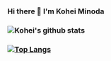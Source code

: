 ### Hi there 👋 I'm Kohei Minoda
### ![Kohei's github stats](https://github-readme-stats.vercel.app/api?username=Kohei-kun-no&count_private=true&theme=dracula)
### [![Top Langs](https://github-readme-stats.vercel.app/api/top-langs/?username=Kohei-kun-no&layout=compact)](https://github.com/Kohei-kun-no/github-readme-stats&theme=dracula)

<!--
**Kohei-kun-no/Kohei-kun-no** is a ✨ _special_ ✨ repository because its `README.md` (this file) appears on your GitHub profile.

Here are some ideas to get you started:

- 🔭 I’m currently working on ...
- 🌱 I’m currently learning ...
- 👯 I’m looking to collaborate on ...
- 🤔 I’m looking for help with ...
- 💬 Ask me about ...
- 📫 How to reach me: ...
- 😄 Pronouns: ...
- ⚡ Fun fact: ...
-->
